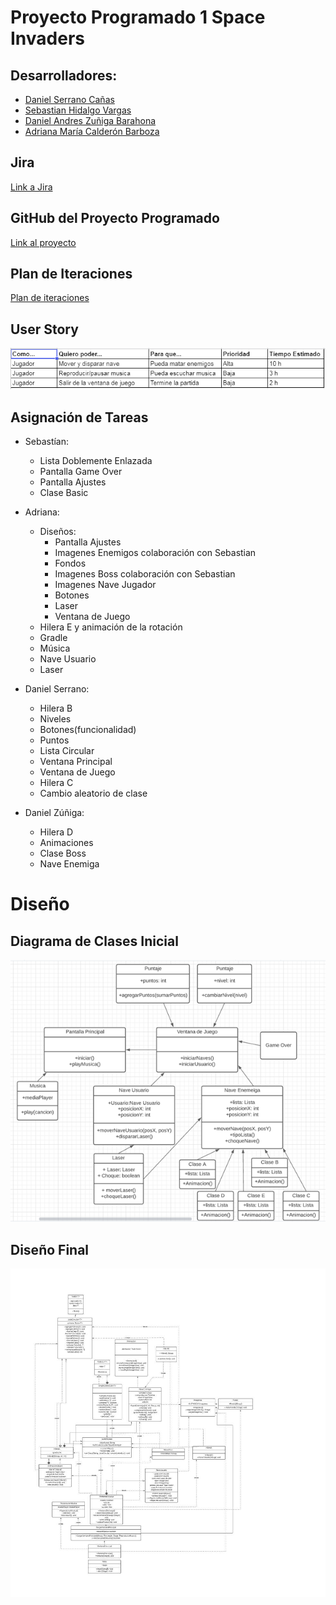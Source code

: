 # Proyecto Programado 1 Space Invaders
## Desarrolladores:
- [Daniel Serrano Cañas](https://github.com/dansecan25) 
- [Sebastian Hidalgo Vargas](https://github.com/Katharsis0)
- [Daniel Andres Zuñiga Barahona](https://github.com/danyazunigab)
- [Adriana María Calderón Barboza](https://github.com/cuadriante) 

## Jira
[Link a Jira](https://projprog1spaceinvaders.atlassian.net/jira/software/projects/SPAC/boards/1)

## GitHub del Proyecto Programado
[Link al proyecto](https://github.com/dansecan25/Proyecto1-SpaceInvaders)

## Plan de Iteraciones
[Plan de iteraciones](https://projprog1spaceinvaders.atlassian.net/jira/software/projects/SPAC/boards/1/roadmap)
## User Story
![User story](story.PNG) 
## Asignación de Tareas
- Sebastían:
  - Lista Doblemente Enlazada
  - Pantalla Game Over
  - Pantalla Ajustes
  - Clase Basic
  
- Adriana:
  - Diseños:
    - Pantalla Ajustes
    - Imagenes Enemigos colaboración con Sebastian
    - Fondos
    - Imagenes Boss colaboración con Sebastian
    - Imagenes Nave Jugador
    - Botones
    - Laser
    - Ventana de Juego
  - Hilera E y animación de la rotación
  - Gradle
  - Música
  - Nave Usuario
  - Laser

- Daniel Serrano:
  - Hilera B
  - Niveles
  - Botones(funcionalidad)
  - Puntos
  - Lista Circular
  - Ventana Principal
  - Ventana de Juego
  - Hilera C
  - Cambio aleatorio de clase

- Daniel Zúñiga:
  - Hilera D
  - Animaciones
  - Clase Boss
  - Nave Enemiga

# Diseño
## Diagrama de Clases Inicial
![Diagrama](Diagrama.png)

## Diseño Final
![Diagrama](Diagrama2.jpeg)
